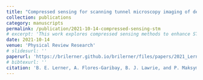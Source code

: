 ```yaml
---
title: "Compressed sensing for scanning tunnel microscopy imaging of defects and disorder"
collection: publications
category: manuscripts
permalink: /publication/2021-10-14-compressed-sensing-stm
# excerpt: 'This work explores compressed sensing methods to enhance STM imaging of defects and disorder.'
date: 2021-10-14
venue: 'Physical Review Research'
# slidesurl: ''
paperurl: 'https://brilerner.github.io/brilerner/files/papers/2021_Lerner-compressed-sensing-stm.pdf'
# bibtexurl: ''
citation: 'B. E. Lerner, A. Flores-Garibay, B. J. Lawrie, and P. Maksymovych. (2021). &quot;Compressed sensing for scanning tunnel microscopy imaging of defects and disorder.&quot; <i>Phys. Rev. Research</i> 3(4).'
---
```


<!-- The contents above will be part of a list of publications, if the user clicks the link for the publication than the contents of section will be rendered as a full page, allowing you to provide more information about the paper for the reader. When publications are displayed as a single page, the contents of the above "citation" field will automatically be included below this section in a smaller font. -->